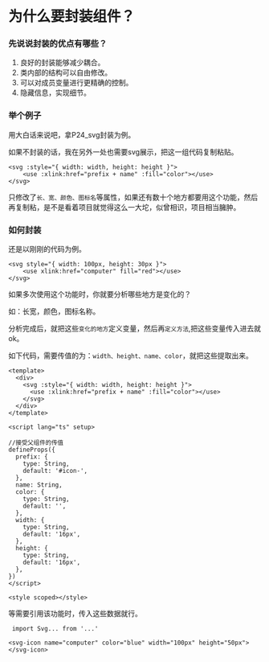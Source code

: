 # 为什么要封装组件？



### 先说说封装的优点有哪些？

1. 良好的封装能够减少耦合。
2. 类内部的结构可以自由修改。
3. 可以对成员变量进行更精确的控制。
4. 隐藏信息，实现细节。



### 举个例子

用大白话来说吧，拿P24_svg封装为例。

如果不封装的话，我在另外一处也需要svg展示，把这一组代码复制粘贴。

```vue
<svg :style="{ width: width, height: height }">
	<use :xlink:href="prefix + name" :fill="color"></use>
</svg>
```

只修改了`长、宽、颜色、图标名`等属性，如果还有数十个地方都要用这个功能，然后再复制粘，是不是看着项目就觉得这么一大坨，似曾相识，项目相当臃肿。



### 如何封装

还是以刚刚的代码为例。

```vue
<svg style="{ width: 100px, height: 30px }">
	<use xlink:href="computer" fill="red"></use>
</svg>
```

如果多次使用这个功能时，你就要分析哪些地方是变化的？

如：长宽，颜色，图标名称。

分析完成后，就把这些`变化的地方`定义变量，然后再`定义方法`,把这些变量传入进去就ok。

如下代码，需要传值的为：`width、height、name、color`，就把这些提取出来。

```vue
<template>
  <div>
    <svg :style="{ width: width, height: height }">
      <use :xlink:href="prefix + name" :fill="color"></use>
    </svg>
  </div>
</template>

<script lang="ts" setup>
    
//接受父组件的传值
defineProps({
  prefix: {
    type: String,
    default: '#icon-',
  },
  name: String,
  color: {
    type: String,
    default: '',
  },
  width: {
    type: String,
    default: '16px',
  },
  height: {
    type: String,
    default: '16px',
  },
})
</script>

<style scoped></style>

```



等需要引用该功能时，传入这些数据就行。

```vue
 import Svg... from '...' 

<svg-icon name="computer" color="blue" width="100px" height="50px"></svg-icon>
```

